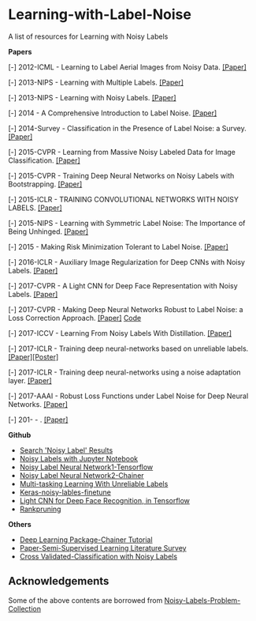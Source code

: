 # Learning-with-Label-Noise
A list of resources for Learning with Noisy Labels


**Papers**

[-] 2012-ICML - Learning to Label Aerial Images from Noisy Data. [[Paper]](https://www.cs.toronto.edu/~hinton/absps/noisy_maps.pdf)

[-] 2013-NIPS - Learning with Multiple Labels. [[Paper]](https://papers.nips.cc/paper/2234-learning-with-multiple-labels.pdf)

[-] 2013-NIPS - Learning with Noisy Labels. [[Paper]](https://papers.nips.cc/paper/5073-learning-with-noisy-labels.pdf)

[-] 2014 - A Comprehensive Introduction to Label Noise. [[Paper]](https://www.elen.ucl.ac.be/Proceedings/esann/esannpdf/es2014-10.pdf)

[-] 2014-Survey - Classification in the Presence of Label Noise: a Survey. [[Paper]](https://pdfs.semanticscholar.org/2c8f/24f859bbbc4193d4d83645ef467bcf25adc2.pdf)

[-] 2015-CVPR - Learning from Massive Noisy Labeled Data for Image Classification. [[Paper]](http://www.ee.cuhk.edu.hk/~xgwang/papers/xiaoXYHWcvpr15.pdf)

[-] 2015-CVPR - Training Deep Neural Networks on Noisy Labels with Bootstrapping. [[Paper]](https://arxiv.org/abs/1412.6596)

[-] 2015-ICLR - TRAINING CONVOLUTIONAL NETWORKS WITH NOISY LABELS. [[Paper]](https://arxiv.org/abs/1406.2080)

[-] 2015-NIPS - Learning with Symmetric Label Noise: The Importance of
Being Unhinged. [[Paper]](https://arxiv.org/abs/1505.07634)

[-] 2015 - Making Risk Minimization Tolerant to Label Noise. [[Paper]](https://arxiv.org/abs/1403.3610)

[-] 2016-ICLR - Auxiliary Image Regularization for Deep
CNNs with Noisy Labels. [[Paper]](https://arxiv.org/abs/1511.07069)

[-] 2017-CVPR - A Light CNN for Deep Face Representation with Noisy Labels. [[Paper]](https://arxiv.org/abs/1511.02683)

[-] 2017-CVPR - Making Deep Neural Networks Robust to Label Noise:
a Loss Correction Approach. [[Paper]](http://openaccess.thecvf.com/content_cvpr_2017/html/Patrini_Making_Deep_Neural_CVPR_2017_paper.html) [Code](https://github.com/giorgiop/loss-correction)

[-] 2017-ICCV - Learning From Noisy Labels With Distillation. [[Paper]](openaccess.thecvf.com/content_iccv_2017/html/Li_Learning_From_Noisy_ICCV_2017_paper.html)

[-] 2017-ICLR - Training deep neural-networks based on unreliable labels. [[Paper]](http://ieeexplore.ieee.org/document/7472164/)[[Poster]](https://alanbekker.files.wordpress.com/2016/03/icassp_poster.pdf)

[-] 2017-ICLR - Training deep neural-networks using a noise adaptation layer. [[Paper]](https://openreview.net/forum?id=H12GRgcxg)

[-] 2017-AAAI - Robust Loss Functions under Label Noise for Deep Neural Networks. [[Paper]](https://arxiv.org/abs/1712.09482)


[-] 201- - . [[Paper]]()

**Github**
- [Search 'Noisy Label' Results](https://github.com/search?p=1&q=noisy+label&type=Repositories&utf8=%E2%9C%93)
- [Noisy Labels with Jupyter  Notebook](https://github.com/udibr/noisy_labels)
- [Noisy Label Neural Network1-Tensorflow](https://github.com/EstherMaria/NoisyLabelNeuralNetwork)
- [Noisy Label Neural Network2-Chainer](https://github.com/Ryo-Ito/Noisy-Labels-Neural-Network)
- [Multi-tasking Learning With Unreliable Labels](https://github.com/debjitpaul/Multi-tasking_Learning_With_Unreliable_Labels)
- [Keras-noisy-lables-finetune](https://github.com/nagash91/keras-noisy-lables-finetune) 
- [Light CNN for Deep Face Recognition, in Tensorflow](https://github.com/yxu0611/Tensorflow-implementation-of-LCNN)
- [Rankpruning](https://github.com/cgnorthcutt/rankpruning)

**Others**
- [Deep Learning Package-Chainer Tutorial](https://docs.chainer.org/en/stable/tutorial/index.html)
- [Paper-Semi-Supervised Learning Literature Survey](http://pages.cs.wisc.edu/~jerryzhu/pub/ssl_survey.pdf)
- [Cross Validated-Classification with Noisy Labels](https://stats.stackexchange.com/questions/218656/classification-with-noisy-labels)


## Acknowledgements
Some of the above contents are borrowed from [Noisy-Labels-Problem-Collection](https://github.com/subeeshvasu/Noisy-Labels-Problem-Collection)
